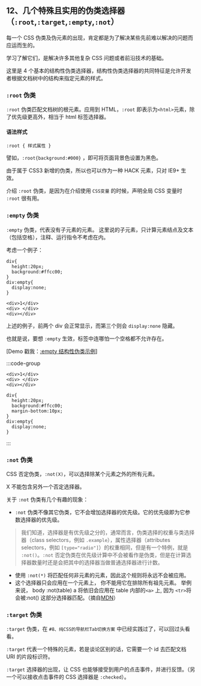 ## 12、几个特殊且实用的伪类选择器（`:root`,`:target`,`:empty`,`:not`）

每一个 CSS 伪类及伪元素的出现，肯定都是为了解决某些先前难以解决的问题而应运而生的。

学习了解它们，是解决许多其他复杂 CSS 问题或者前沿技术的基础。

这里是 4 个基本的结构性伪类选择器，结构性伪类选择器的共同特征是允许开发者根据文档树中的结构来指定元素的样式。

### `:root` 伪类

`:root` 伪类匹配文档树的根元素。应用到 HTML，`:root` 即表示为`<html>`元素，除了优先级更高外，相当于 html 标签选择器。

#### 语法样式

```
:root { 样式属性 }
```

譬如，`:root{background:#000}` ，即可将页面背景色设置为黑色。

由于属于 CSS3 新增的伪类，所以也可以作为一种 HACK 元素，只对 IE9+ 生效。

介绍 `:root` 伪类，是因为在介绍使用 `CSS变量` 的时候，声明全局 CSS 变量时 `:root` 很有用。

### `:empty` 伪类

`:empty` 伪类，代表没有子元素的元素。 这里说的子元素，只计算元素结点及文本（包括空格），注释、运行指令不考虑在内。

考虑一个例子：

```
div{
  height:20px;
  background:#ffcc00;
}
div:empty{
  display:none;
}
```

```
<div>1</div>
<div> </div>
<div></div>
```

上述的例子，前两个 div 会正常显示，而第三个则会 `display:none` 隐藏。

也就是说，要想 `:empty` 生效，标签中连哪怕一个空格都不允许存在。

[Demo 戳我：[:empty 结构性伪类示例](http://codepen.io/Chokcoco/pen/VmvWpG)]

:::code-group

```html[html]
<div>1</div>
<div> </div>
<div></div>
```

```scss[scss]
div{
  height:20px;
  background:#ffcc00;
  margin-bottom:10px;
}
div:empty{
  display:none;
}
```

:::

### `:not` 伪类

CSS 否定伪类，`:not(X)`，可以选择除某个元素之外的所有元素。

X 不能包含另外一个否定选择器。

关于 `:not` 伪类有几个有趣的现象：

- `:not` 伪类不像其它伪类，它不会增加选择器的优先级。它的优先级即为它参数选择器的优先级。

> 我们知道，选择器是有优先级之分的，通常而言，伪类选择的权重与类选择器（class selectors，例如 `.example`），属性选择器（attributes selectors，例如 `[type="radio"]`）的权重相同，但是有一个特例，就是 `:not()`。`:not` 否定伪类在优先级计算中不会被看作是伪类，但是在计算选择器数量时还是会把其中的选择器当做普通选择器进行计数。

- 使用 `:not(*)` 将匹配任何非元素的元素，因此这个规则将永远不会被应用。
- 这个选择器只会应用在一个元素上， 你不能用它在排除所有祖先元素。 举例来说， body :not(table) a 将依旧会应用在 table 内部的`<a>` 上, 因为 `<tr>`将会被:not() 这部分选择器匹配。（摘自[MDN](https://developer.mozilla.org/zh-CN/docs/Web/CSS/:not)）

### `:target` 伪类

`:target` 伪类，在 `#8、纯CSS的导航栏Tab切换方案` 中已经实践过了，可以回过头看看。

`:target` 代表一个特殊的元素，若是谈论区别的话，它需要一个 id 去匹配文档 URI 的片段标识符。

`:target` 选择器的出现，让 CSS 也能够接受到用户的点击事件，并进行反馈。（另一个可以接收点击事件的 CSS 选择器是 `:checked`）。
